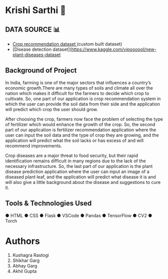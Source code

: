 # Krishi Sarthi 🌿
## DATA SOURCE 📊
- [Crop recommendation dataset ](https://www.kaggle.com/atharvaingle/crop-recommendation-dataset) (custom built dataset)
- [Disease detection dataset](https://www.kaggle.com/vipoooool/new-plant-diseases-dataset

## Background of Project
In India, farming is one of the major sectors that influences a country’s economic growth.There are many types of soils and climate all over the nation which makes it difficult for the farmers to decide which crop to cultivate. So, one part of our application is crop recommendation system in which the user can provide the soil data from their side and the application will predict which crop the user should grow. 

After choosing the crop, farmers now face the problem of selecting the type of fertilizer which would enhance the growth of the crop. So, the second part of our application is fertilizer recommendation application where the user can input the soil data and the type of crop they are growing, and the application will predict what the soil lacks or has excess of and will recommend improvements. 

Crop diseases are a major threat to food security, but their rapid identification remains difficult in many regions due to the lack of the necessary infrastructure. So, the last part of our application is the plant disease prediction application where the user can input an image of a diseased plant leaf, and the application will predict what disease it is and will also give a little background about the disease and suggestions to cure it. 

## Tools & Technologies Used
 ●      HTML
 ●      CSS
 ●      Flask
 ●      VSCode
 ●      Pandas
 ●      TensorFlow
 ●      CV2
 ●      Torch
 
# Authors
 1. Kushagra Rastogi
 2. Shikhar Garg
 3. Abhay Garg
 4. Akhil Gupta
